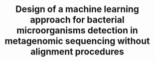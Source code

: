 ---
layout: post
location: Master's thesis research project
title: Design of a machine learning approach for bacterial microorganisms detection in metagenomic sequencing without alignment procedures
image: /assets/img/caribou-algo.png
category: genomics
tag: metagenomics
description: Data from metagenomic sequencing experiments are complex to analyse because of their size, knowledge contained in databases and performances of already available tools, based on multiple criteria. The most precise methods are are based on alignment procedures, but usually require large computationnal resources. Therefore, this research project aims to design and implement a method for classifying metagenomic sequencing data at a large scale using alignment-free methods. The research work is conceptual in nature but it was also implemented to test it's performances on artificial data. The main part of the project is concentrated on large scale data handling and machine learning. To permit training models on whole genomes and subsequent alignment-free classification of metagenomic sequencing data, the k-mers method for profiles extractions was used. Classification is done in a reccurent manner using a "top-down" strategy. Therefore, a binary classification permits to extract the bacterial sequences then the multiclass classification is done on multiple taxonomic levels for the sequences that were identified at a previous level, going from the largest level to the most precise one. For each step two classical algorithms and three neural networks are trained on whole genomes from the  "Genome Taxonomy Database" and tested using cross validation on reads simulated from training genomes.
contributors: Amine M. Remita, Abdoulaye B. Diallo
tasks: Design, Implementation, Testing
tools: Python 3, Tensorflow, Keras, Scikit-Learn, Ray, Pandas, Numpy, PyArrow, Biopython, InSilicoSeq
article: 
github: https://github.com/bioinfoUQAM/Caribou
---